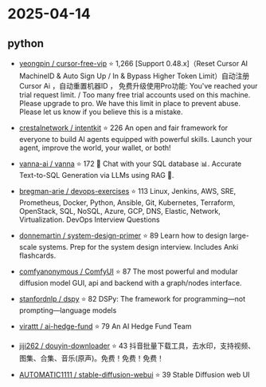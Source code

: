 # 2025-04-14

## python

* [yeongpin / cursor-free-vip](https://github.com/yeongpin/cursor-free-vip) ⭐ 1,266
  [Support 0.48.x]（Reset Cursor AI MachineID & Auto Sign Up / In & Bypass Higher Token Limit）自动注册 Cursor Ai ，自动重置机器ID ， 免费升级使用Pro功能: You've reached your trial request limit. / Too many free trial accounts used on this machine. Please upgrade to pro. We have this limit in place to prevent abuse. Please let us know if you believe this is a mistake.

* [crestalnetwork / intentkit](https://github.com/crestalnetwork/intentkit) ⭐ 226
  An open and fair framework for everyone to build AI agents equipped with powerful skills. Launch your agent, improve the world, your wallet, or both!

* [vanna-ai / vanna](https://github.com/vanna-ai/vanna) ⭐ 172
  🤖 Chat with your SQL database 📊. Accurate Text-to-SQL Generation via LLMs using RAG 🔄.

* [bregman-arie / devops-exercises](https://github.com/bregman-arie/devops-exercises) ⭐ 113
  Linux, Jenkins, AWS, SRE, Prometheus, Docker, Python, Ansible, Git, Kubernetes, Terraform, OpenStack, SQL, NoSQL, Azure, GCP, DNS, Elastic, Network, Virtualization. DevOps Interview Questions

* [donnemartin / system-design-primer](https://github.com/donnemartin/system-design-primer) ⭐ 89
  Learn how to design large-scale systems. Prep for the system design interview. Includes Anki flashcards.

* [comfyanonymous / ComfyUI](https://github.com/comfyanonymous/ComfyUI) ⭐ 87
  The most powerful and modular diffusion model GUI, api and backend with a graph/nodes interface.

* [stanfordnlp / dspy](https://github.com/stanfordnlp/dspy) ⭐ 82
  DSPy: The framework for programming—not prompting—language models

* [virattt / ai-hedge-fund](https://github.com/virattt/ai-hedge-fund) ⭐ 79
  An AI Hedge Fund Team

* [jiji262 / douyin-downloader](https://github.com/jiji262/douyin-downloader) ⭐ 43
  抖音批量下载工具，去水印，支持视频、图集、合集、音乐(原声)。免费！免费！免费！

* [AUTOMATIC1111 / stable-diffusion-webui](https://github.com/AUTOMATIC1111/stable-diffusion-webui) ⭐ 39
  Stable Diffusion web UI

